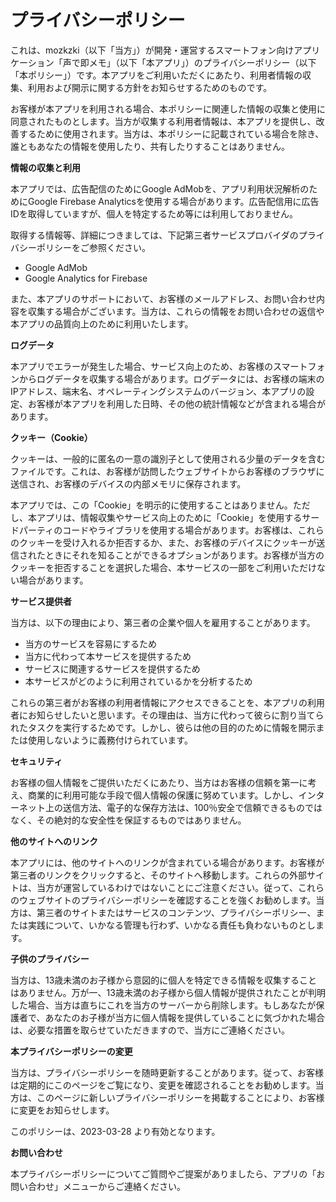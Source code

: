 # プライバシーポリシー

これは、mozkzki（以下「当方」）が開発・運営するスマートフォン向けアプリケーション「声で即メモ」（以下「本アプリ」）のプライバシーポリシー（以下「本ポリシー」）です。本アプリをご利用いただくにあたり、利用者情報の収集、利用および開示に関する方針をお知らせするためのものです。

お客様が本アプリを利用される場合、本ポリシーに関連した情報の収集と使用に同意されたものとします。当方が収集する利用者情報は、本アプリを提供し、改善するために使用されます。当方は、本ポリシーに記載されている場合を除き、誰ともあなたの情報を使用したり、共有したりすることはありません。

**情報の収集と利用**

本アプリでは、広告配信のためにGoogle AdMobを、アプリ利用状況解析のためにGoogle Firebase Analyticsを使用する場合があります。広告配信用に広告IDを取得していますが、個人を特定するため等には利用しておりません。

取得する情報等、詳細につきましては、下記第三者サービスプロバイダのプライバシーポリシーをご参照ください。

* Google AdMob
* Google Analytics for Firebase

また、本アプリのサポートにおいて、お客様のメールアドレス、お問い合わせ内容を収集する場合がございます。当方は、これらの情報をお問い合わせの返信や本アプリの品質向上のために利用いたします。

**ログデータ**

本アプリでエラーが発生した場合、サービス向上のため、お客様のスマートフォンからログデータを収集する場合があります。ログデータには、お客様の端末のIPアドレス、端末名、オペレーティングシステムのバージョン、本アプリの設定、お客様が本アプリを利用した日時、その他の統計情報などが含まれる場合があります。

**クッキー（Cookie）**

クッキーは、一般的に匿名の一意の識別子として使用される少量のデータを含むファイルです。これは、お客様が訪問したウェブサイトからお客様のブラウザに送信され、お客様のデバイスの内部メモリに保存されます。

本アプリでは、この「Cookie」を明示的に使用することはありません。ただし、本アプリは、情報収集やサービス向上のために「Cookie」を使用するサードパーティのコードやライブラリを使用する場合があります。お客様は、これらのクッキーを受け入れるか拒否するか、また、お客様のデバイスにクッキーが送信されたときにそれを知ることができるオプションがあります。お客様が当方のクッキーを拒否することを選択した場合、本サービスの一部をご利用いただけない場合があります。

**サービス提供者**

当方は、以下の理由により、第三者の企業や個人を雇用することがあります。

* 当方のサービスを容易にするため
* 当方に代わって本サービスを提供するため
* サービスに関連するサービスを提供するため
* 本サービスがどのように利用されているかを分析するため

これらの第三者がお客様の利用者情報にアクセスできることを、本アプリの利用者にお知らせしたいと思います。その理由は、当方に代わって彼らに割り当てられたタスクを実行するためです。しかし、彼らは他の目的のために情報を開示または使用しないように義務付けられています。

**セキュリティ**

お客様の個人情報をご提供いただくにあたり、当方はお客様の信頼を第一に考え、商業的に利用可能な手段で個人情報の保護に努めています。しかし、インターネット上の送信方法、電子的な保存方法は、100％安全で信頼できるものではなく、その絶対的な安全性を保証するものではありません。

**他のサイトへのリンク**

本アプリには、他のサイトへのリンクが含まれている場合があります。お客様が第三者のリンクをクリックすると、そのサイトへ移動します。これらの外部サイトは、当方が運営しているわけではないことにご注意ください。従って、これらのウェブサイトのプライバシーポリシーを確認することを強くお勧めします。当方は、第三者のサイトまたはサービスのコンテンツ、プライバシーポリシー、または実践について、いかなる管理も行わず、いかなる責任も負わないものとします。

**子供のプライバシー**

当方は、13歳未満のお子様から意図的に個人を特定できる情報を収集することはありません。万が一、13歳未満のお子様から個人情報が提供されたことが判明した場合、当方は直ちにこれを当方のサーバーから削除します。もしあなたが保護者で、あなたのお子様が当方に個人情報を提供していることに気づかれた場合は、必要な措置を取らせていただきますので、当方にご連絡ください。

**本プライバシーポリシーの変更**

当方は、プライバシーポリシーを随時更新することがあります。従って、お客様は定期的にこのページをご覧になり、変更を確認されることをお勧めします。当方は、このページに新しいプライバシーポリシーを掲載することにより、お客様に変更をお知らせします。

このポリシーは、2023-03-28 より有効となります。

**お問い合わせ**

本プライバシーポリシーについてご質問やご提案がありましたら、アプリの「お問い合わせ」メニューからご連絡ください。
